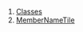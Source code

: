 1.  [Classes](widgets_member_name_tile/#classes)
2.  [MemberNameTile](widgets_member_name_tile/MemberNameTile-class.html)
